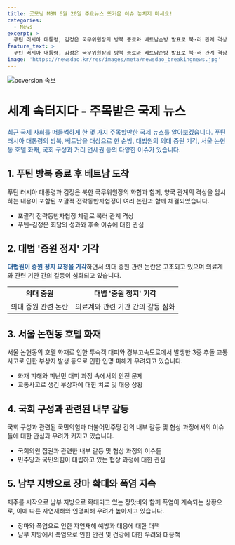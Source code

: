 ```yaml
---
title: 굿모닝 MBN 6월 20일 주요뉴스 뜨거운 이슈 놓치지 마세요!
categories:
  - News
excerpt: >
  푸틴 러시아 대통령, 김정은 국무위원장의 방북 종료와 베트남순방 발표로 북·러 관계 격상. 대법, 의대 증원 정지 기각. 대한의사협회, 의료계 협의체 출범 계획에 대한 반대. 서울 논현동 호텔 화재와 경부고속도로 3중 추돌 사고 발생. 국회원 구성 안건에 따른 민주당과 여당의 입장 차이. 제주를 시작으로 한 남부 지방 장마 확대와 내륙 폭염 지속.
feature_text: >
  푸틴 러시아 대통령, 김정은 국무위원장의 방북 종료와 베트남순방 발표로 북·러 관계 격상. 대법, 의대 증원 정지 기각. 대한의사협회, 의료계 협의체 출범 계획에 대한 반대. 서울 논현동 호텔 화재와 경부고속도로 3중 추돌 사고 발생. 국회원 구성 안건에 따른 민주당과 여당의 입장 차이. 제주를 시작으로 한 남부 지방 장마 확대와 내륙 폭염 지속.
image: 'https://newsdao.kr/res/images/meta/newsdao_breakingnews.jpg'
---
```


<p><img src="https://newsdao.kr/res/images/meta/newsdao_breakingnews.jpg" alt="pcversion 속보" /></p>

<h1 data-ke-size="size26">세계 속터지다 - 주목받은 국제 뉴스</h1>

<p data-ke-size="size16"><span style="color: #1a5490;">최근 국제 사회를 떠들썩하게 한 몇 가지 주목할만한 국제 뉴스를 알아보겠습니다. 푸틴 러시아 대통령의 방북, 베트남을 대상으로 한 순방, 대법원의 의대 증원 기각, 서울 논현동 호텔 화재, 국회 구성과 거리 면세권 등의 다양한 이슈가 있습니다.</span></p>

<h2 data-ke-size="size24">1. 푸틴 방북 종료 후 베트남 도착</h2>

<p data-ke-size="size16">푸틴 러시아 대통령과 김정은 북한 국무위원장의 화합과 함께, 양국 관계의 격상을 암시하는 내용이 포함된 포괄적 전략동반자협정이 여러 논란과 함께 체결되었습니다.</p>

<ul>
  <li>포괄적 전략동반자협정 체결로 북러 관계 격상</li>
  <li>푸틴-김정은 회담의 성과와 후속 이슈에 대한 관심</li>
</ul>

<h2 data-ke-size="size24">2. 대법 '증원 정지' 기각</h2>

<p data-ke-size="size16"><b><span style="color: #1a5490;">대법원이 증원 정지 요청을 기각</span></b>하면서 의대 증원 관련 논란은 고조되고 있으며 의료계와 관련 기관 간의 갈등이 심화되고 있습니다.</p>

<table>
  <tr>
    <td style="text-align: center; height: 17px;"><b>의대 증원</b></td>
    <td style="text-align: center; height: 17px;"><b>대법 '증원 정지' 기각</b></td>
  </tr>
  <tr>
    <td style="text-align: center; height: 17px;">의대 증원 관련 논란</td>
    <td style="text-align: center; height: 17px;">의료계와 관련 기관 간의 갈등 심화</td>
  </tr>
</table>

<h2 data-ke-size="size24">3. 서울 논현동 호텔 화재</h2>

<p data-ke-size="size16">서울 논현동의 호텔 화재로 인한 투숙객 대피와 경부고속도로에서 발생한 3중 추돌 교통사고로 인한 부상자 발생 등으로 인한 인명 피해가 우려되고 있습니다.</p>

<ul>
  <li>화재 피해와 피난민 대피 과정 속에서의 안전 문제</li>
  <li>교통사고로 생긴 부상자에 대한 치료 및 대응 상황</li>
</ul>

<h2 data-ke-size="size24">4. 국회 구성과 관련된 내부 갈등</h2>

<p data-ke-size="size16">국회 구성과 관련된 국민의힘과 더불어민주당 간의 내부 갈등 및 협상 과정에서의 이슈들에 대한 관심과 우려가 커지고 있습니다.</p>

<ul>
  <li>국회의원 집권과 관련한 내부 갈등 및 협상 과정의 이슈들</li>
  <li>민주당과 국민의힘이 대립하고 있는 협상 과정에 대한 관심</li>
</ul>

<h2 data-ke-size="size24">5. 남부 지방으로 장마 확대와 폭염 지속</h2>

<p data-ke-size="size16">제주를 시작으로 남부 지방으로 확대되고 있는 장맛비와 함께 폭염이 계속되는 상황으로, 이에 따른 자연재해와 인명피해 우려가 높아지고 있습니다.</p>

<ul>
  <li>장마와 폭염으로 인한 자연재해 예방과 대응에 대한 대책</li>
  <li>남부 지방에서 폭염으로 인한 안전 및 건강에 대한 우려와 대응책</li>
</ul>

<p data-ke-size="size16">&nbsp;</p>

